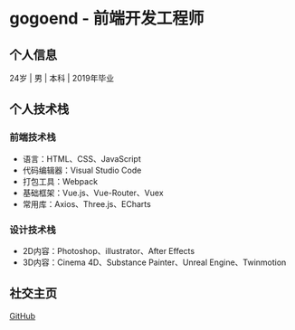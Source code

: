 # gogoend - 前端开发工程师

## 个人信息
24岁 | 男 | 本科 | 2019年毕业

## 个人技术栈
### 前端技术栈
- 语言：HTML、CSS、JavaScript
- 代码编辑器：Visual Studio Code
- 打包工具：Webpack
- 基础框架：Vue.js、Vue-Router、Vuex 
- 常用库：Axios、Three.js、ECharts

### 设计技术栈
- 2D内容：Photoshop、illustrator、After Effects
- 3D内容：Cinema 4D、Substance Painter、Unreal Engine、Twinmotion

## 社交主页
[GitHub](http://github.com/gogoend)
